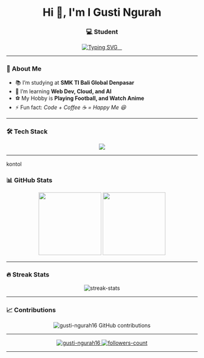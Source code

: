 <!-- Profil GitHub README -->

<h1 align="center">Hi 👋, I'm I Gusti Ngurah</h1>
<h3 align="center">💻 Student</h3>

<p align="center">
  <a href="https://github.com/DenverCoder1/readme-typing-svg">
    <img src="https://readme-typing-svg.herokuapp.com?font=Fira+Code&pause=1000&color=00C9A7&center=true&vCenter=true&width=500&lines=Welcome+to+my+GitHub!;I+love+Coding+and+Anime!;Always+Learning+New+Things" alt="Typing SVG" />
  </a>
</p>

---

### 🌟 About Me
- 📚 I’m studying at **SMK TI Bali Global Denpasar**
- 🌱 I’m learning **Web Dev, Cloud, and AI**
- ⚽ My Hobby is **Playing Football, and Watch Anime**
- ⚡ Fun fact: *Code + Coffee ☕ = Happy Me 😆*

---

### 🛠️ Tech Stack
<p align="center">
  <img src="https://skillicons.dev/icons?i=js,html,css,cpp,linux" />
</p>

---

kontol
### 📊 GitHub Stats
<p align="center">
  <img src="https://github-readme-stats.vercel.app/api?username=gusti-ngurah16&show_icons=true&theme=tokyonight" height="165">
  <img src="https://github-readme-stats.vercel.app/api/top-langs/?username=gusti-ngurah16&layout=compact&theme=tokyonight" height="165">
</p>

---

### 🔥 Streak Stats
<p align="center">
   <img src="https://github-readme-streak-stats.herokuapp.com/?user=gusti-ngurah16&theme=tokyonight" alt="streak-stats" />
</p>

---

### 📈 Contributions
<P align="center">
  <img src="https://github.pumbas.net/api/contributions/gusti-ngurah16?bgColour=161B22&borderRadius=20" alt="gusti-ngurah16 GitHub contributions" />
</P>

---

<p align="center">
  <a href="https://github.com/gusti-ngurah16">
    <img src="https://komarev.com/ghpvc/?username=gusti-ngurah16&label=Profile%20views&color=0e75b6&style=flat" alt="gusti-ngurah16" />
  </a>
   <a href="https://github.com/gusti-ngurah16?tab=followers">
    <img src="https://img.shields.io/github/followers/gusti-ngurah16?label=Followers&style=social" alt="followers-count">
  </a>
</p>

---





